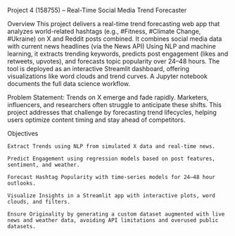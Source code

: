 Project 4 (158755) – Real-Time Social Media Trend Forecaster

Overview
This project delivers a real-time trend forecasting web app that analyzes world-related hashtags (e.g., #Fitness, #Climate Change, #Ukraine) on X and Reddit posts combined. It combines social media data with current news headlines (via the News API)  Using NLP and machine learning, it extracts trending keywords, predicts post engagement (likes and retweets, upvotes), and forecasts topic popularity over 24–48 hours. The tool is deployed as an interactive Streamlit dashboard, offering visualizations like word clouds and trend curves. A Jupyter notebook documents the full data science workflow.

Problem Statement:
Trends on X emerge and fade rapidly. Marketers, influencers, and researchers often struggle to anticipate these shifts. This project addresses that challenge by forecasting trend lifecycles, helping users optimize content timing and stay ahead of competitors.

Objectives

    Extract Trends using NLP from simulated X data and real-time news.

    Predict Engagement using regression models based on post features, sentiment, and weather.

    Forecast Hashtag Popularity with time-series models for 24–48 hour outlooks.

    Visualize Insights in a Streamlit app with interactive plots, word clouds, and filters.

    Ensure Originality by generating a custom dataset augmented with live news and weather data, avoiding API limitations and overused public datasets.
